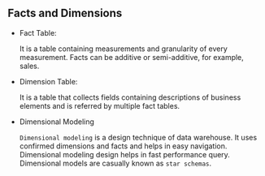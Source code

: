 ## Facts and Dimensions

* Fact Table:

	 It is a table containing measurements and granularity of every measurement. Facts can be additive or semi-additive, for example, sales.

* Dimension Table:

	It is a table that collects fields containing descriptions of business elements and is referred by multiple fact tables.

*	Dimensional Modeling

	`Dimensional modeling` is a design technique of data warehouse. It uses confirmed dimensions and facts and helps in easy navigation. Dimensional modeling design helps in fast performance query. Dimensional models are casually known as `star schemas`.
